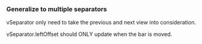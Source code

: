 ### Generalize to multiple separators

vSeparator only need to take the previous and next view into consideration.

vSeparator.leftOffset should ONLY update when the bar is moved.
